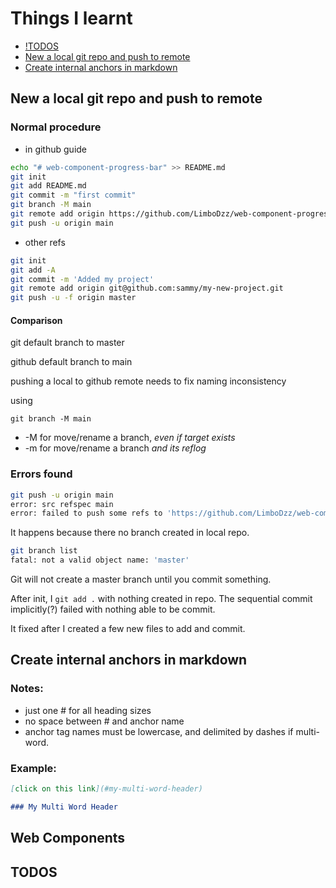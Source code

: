# Things I learnt

- [!TODOS](#todos)
- [New a local git repo and push to remote](#new-a-local-git-repo-and-push-to-remote)
- [Create internal anchors in markdown](#create-internal-anchors-in-markdown)

## New a local git repo and push to remote

### Normal procedure

- in github guide

```sh
echo "# web-component-progress-bar" >> README.md
git init
git add README.md
git commit -m "first commit"
git branch -M main
git remote add origin https://github.com/LimboDzz/web-component-progress-bar.git
git push -u origin main
```

- other refs

```sh
git init
git add -A
git commit -m 'Added my project'
git remote add origin git@github.com:sammy/my-new-project.git
git push -u -f origin master
```

#### Comparison

git default branch to master

github default branch to main

pushing a local to github remote needs to fix naming
inconsistency

using

`git branch -M main`

- -M for move/rename a branch, _even if target exists_
- -m for move/rename a branch _and its reflog_

### Errors found

```sh
git push -u origin main
error: src refspec main
error: failed to push some refs to 'https://github.com/LimboDzz/web-component-progress-bar.git'
```

It happens because there no branch created in local repo.

```sh
git branch list
fatal: not a valid object name: 'master'
```

Git will not create a master branch until you commit something.

After init, I `git add .` with nothing created in repo. The sequential commit implicitly(?) failed with nothing able to be commit.

It fixed after I created a few new files to add and commit.

## Create internal anchors in markdown

### Notes:

- just one # for all heading sizes
- no space between # and anchor name
- anchor tag names must be lowercase, and delimited by dashes if multi-word.

### Example:

```md
[click on this link](#my-multi-word-header)

### My Multi Word Header
```

## Web Components

## TODOS
